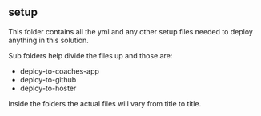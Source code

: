
## setup

This folder contains all the yml and any other setup files needed to deploy anything in this solution.

Sub folders help divide the files up and those are:

- deploy-to-coaches-app
- deploy-to-github
- deploy-to-hoster

Inside the folders the actual files will vary from title to title.
